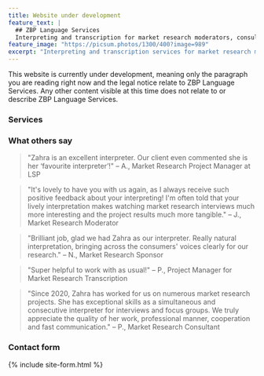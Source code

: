 ```yaml
---
title: Website under development
feature_text: |
  ## ZBP Language Services
  Interpreting and transcription for market research moderators, consultants, agencies and LSPs
feature_image: "https://picsum.photos/1300/400?image=989"
excerpt: "Interpreting and transcription services for market research moderators, consultants, agencies and LSPs."
---
```


This website is currently under development, meaning only the paragraph you are reading right now and the legal notice relate to ZBP Language Services. Any other content visible at this time does not relate to or describe ZBP Language Services.

### Services



### What others say

>"Zahra is an excellent interpreter. Our client even commented she is her ‘favourite interpreter’!"
– A., Market Research Project Manager at LSP

>"It's lovely to have you with us again, as I always receive such positive feedback about your interpreting! I'm often told that your lively interpretation makes watching market research interviews much more interesting and the project results much more tangible." 
– J., Market Research Moderator

>"Brilliant job, glad we had Zahra as our interpreter. Really natural interpretation, bringing across the consumers' voices clearly for our research."
– N., Market Research Sponsor

>"Super helpful to work with as usual!"
– P., Project Manager for Market Research Transcription

>"Since 2020, Zahra has worked for us on numerous market research projects. She has exceptional skills as a simultaneous and consecutive interpreter for interviews and focus groups. We truly appreciate the quality of her work, professional manner, cooperation and fast communication."
– P., Market Research Consultant

### Contact form

{% include site-form.html %}
